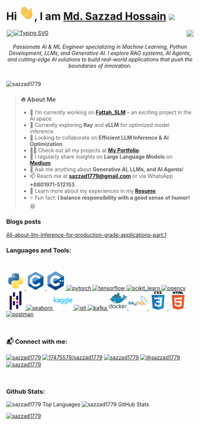 <h1> Hi <img src="https://raw.githubusercontent.com/ABSphreak/ABSphreak/master/gifs/Hi.gif" width="40px" height="40px">, I am <a href="https://github.com/sazzad1779">Md. Sazzad Hossain</a> <img src="https://emojis.slackmojis.com/emojis/images/1531849430/4246/blob-sunglasses.gif?1531849430" width="30px"> </h1>
<span>
<img src="https://media.giphy.com/media/hS3IR40sIwRl6zUyrQ/giphy.gif" width="20" height="20" align="left" >
<img src="https://media.giphy.com/media/hS3IR40sIwRl6zUyrQ/giphy.gif" width="20" height="20" align="right" >
</span>

[![Typing SVG](https://readme-typing-svg.herokuapp.com?size=35&color=C3CF62&center=true&width=1000&height=61&lines=Machine+Learning+Developer;Python+Developer;LLM+Practitioner;Generative+AI+Enthusiast;RAG+and+AI+Agent+Developer)]()


<h6 align="center">Passionate AI & ML Engineer specializing in Machine Learning, Python Development, LLMs, and Generative AI. I explore RAG systems, AI Agents, and cutting-edge AI solutions to build real-world applications that push the boundaries of innovation.</h3>

<p align="left"> <img src="https://komarev.com/ghpvc/?username=sazzad1779&label=Profile%20views&color=0e75b6&style=flat" alt="sazzad1779" /> </p>


> ### 🔥 About Me  
> - 🔭 I’m currently working on **[Fattah_SLM](https://github.com/sazzad1779/Fattah_SLM)** – an exciting project in the AI space.  
> - 🌱 Currently exploring **Ray** and **vLLM** for optimized model inference.  
> - 👯 Looking to collaborate on **Efficient LLM Inference & AI Optimization**.  
> - 👨‍💻 Check out all my projects at **[My Portfolio](https://sazzad1779.vercel.app/)**.  
> - 📝 I regularly share insights on **Large Language Models** on **[Medium](https://medium.com/@sazzad1779)**.  
> - 💬 Ask me anything about **Generative AI, LLMs, and AI Agents**!  
> - 📫 Reach me at **sazzad1779@gmail.com** or via WhatsApp **+8801971-512153**.  
> - 📄 Learn more about my experiences in my **[Resume](https://sazzad1779.github.io/files/Sazzad's%20Resume.pdf)**.  
> - ⚡ Fun fact: **I balance responsibility with a good sense of humor!** 😄  


### Blogs posts
<!-- BLOG-POST-LIST:START -->
[All-about-llm-inference-for-production-grade-applications-part:1](https://medium.com/@sazzad1779/all-about-llm-inference-for-production-grade-applications-part-1-d420c89c6ba8)
<!-- BLOG-POST-LIST:END -->

<h3 align="left">Languages and Tools:</h3>
</br>


<p align="left">
    <a href="https://www.python.org" target="_blank" rel="noreferrer">
        <img src="https://raw.githubusercontent.com/devicons/devicon/master/icons/python/python-original.svg"
            alt="python" width="50" height="50" /> </a><a href="https://www.cprogramming.com/" target="_blank"
        rel="noreferrer">
    </a>
    <a href="https://www.w3schools.com/c/" target="_blank" rel="noreferrer">
        <img src="https://raw.githubusercontent.com/devicons/devicon/master/icons/c/c-original.svg" alt="c" width="50"
            height="50" />
    </a>
    <a href="https://www.w3schools.com/cpp/" target="_blank" rel="noreferrer">
        <img src="https://raw.githubusercontent.com/devicons/devicon/master/icons/cplusplus/cplusplus-original.svg"
            alt="cplusplus" width="50" height="50" />
    </a>
    <a href="https://pytorch.org/" target="_blank" rel="noreferrer">
        <img src="https://www.vectorlogo.zone/logos/pytorch/pytorch-icon.svg" alt="pytorch" width="50" height="50" />
    </a>
    <a href="https://www.tensorflow.org" target="_blank" rel="noreferrer">
        <img src="https://www.vectorlogo.zone/logos/tensorflow/tensorflow-icon.svg" alt="tensorflow" width="50"
            height="50" />
    </a>
    <a href="https://scikit-learn.org/" target="_blank" rel="noreferrer">
        <img src="https://upload.wikimedia.org/wikipedia/commons/0/05/Scikit_learn_logo_small.svg" alt="scikit_learn"
            width="50" height="50" />
    </a>
    <a href="https://opencv.org/" target="_blank" rel="noreferrer">
        <img src="https://www.vectorlogo.zone/logos/opencv/opencv-icon.svg" alt="opencv" width="50" height="50" />
    </a>
    <a href="https://pandas.pydata.org/" target="_blank" rel="noreferrer">
        <img src="https://raw.githubusercontent.com/devicons/devicon/2ae2a900d2f041da66e950e4d48052658d850630/icons/pandas/pandas-original.svg"
            alt="pandas" width="50" height="50" />
    </a>
    <a href="https://seaborn.pydata.org/" target="_blank" rel="noreferrer">
        <img src="https://seaborn.pydata.org/_images/logo-mark-lightbg.svg" alt="seaborn" width="50" height="50" />
    </a>
    <a href="https://www.kaggle.com/" target="_blank" rel="noreferrer">
        <img src="https://github.com/devicons/devicon/blob/master/icons/kaggle/kaggle-original-wordmark.svg" alt="kaggle" width="50"
            height="50" />
    </a>
    <a href="https://git-scm.com/" target="_blank" rel="noreferrer">
        <img src="https://www.vectorlogo.zone/logos/git-scm/git-scm-icon.svg" alt="git" width="50" height="50" />
    </a>
    <a href="https://kafka.apache.org/" target="_blank" rel="noreferrer">
        <img src="https://www.vectorlogo.zone/logos/apache_kafka/apache_kafka-icon.svg" alt="kafka" width="50"
            height="50" />
    </a>
    <a href="https://www.docker.com/" target="_blank" rel="noreferrer">
        <img src="https://raw.githubusercontent.com/devicons/devicon/master/icons/docker/docker-original-wordmark.svg"
            alt="docker" width="50" height="50" />
    </a>
    <a href="https://www.mysql.com/" target="_blank" rel="noreferrer">
        <img src="https://raw.githubusercontent.com/devicons/devicon/master/icons/mysql/mysql-original-wordmark.svg"
            alt="mysql" width="50" height="50" />
    </a>
    <a href="https://www.w3schools.com/css/" target="_blank" rel="noreferrer">
        <img src="https://raw.githubusercontent.com/devicons/devicon/master/icons/css3/css3-original-wordmark.svg"
            alt="css3" width="50" height="50" />
    </a>
    <a href="https://www.w3.org/html/" target="_blank" rel="noreferrer">
        <img src="https://raw.githubusercontent.com/devicons/devicon/master/icons/html5/html5-original-wordmark.svg"
            alt="html5" width="50" height="50" />
    </a>
    <a href="https://postman.com" target="_blank" rel="noreferrer">
        <img src="https://www.vectorlogo.zone/logos/getpostman/getpostman-icon.svg" alt="postman" width="50"
            height="50" />
    </a>
</p>


<br>
<h3 align="left">📬 Connect with me:</h3>
<p align="left">
    <a href="https://linkedin.com/in/sazzad1779" target="blank"><img align="center"
            src="https://raw.githubusercontent.com/rahuldkjain/github-profile-readme-generator/master/src/images/icons/Social/linked-in-alt.svg"
            alt="sazzad1779" height="40" width="50" /></a>
    <a href="https://stackoverflow.com/users/17475579/sazzad1779" target="blank"><img align="center"
            src="https://raw.githubusercontent.com/rahuldkjain/github-profile-readme-generator/master/src/images/icons/Social/stack-overflow.svg"
            alt="17475579/sazzad1779" height="40" width="50" /></a>
    <a href="https://fb.com/sazzad1779" target="blank"><img align="center"
            src="https://raw.githubusercontent.com/rahuldkjain/github-profile-readme-generator/master/src/images/icons/Social/facebook.svg"
            alt="sazzad1779" height="40" width="50" /></a>
    <a href="https://medium.com/@sazzad1779" target="blank"><img align="center"
            src="https://raw.githubusercontent.com/rahuldkjain/github-profile-readme-generator/master/src/images/icons/Social/medium.svg"
            alt="@sazzad1779" height="40" width="50" /></a>
    <a href="https://dev.to/sazzad1779" target="blank"><img align="center"
            src="https://raw.githubusercontent.com/rahuldkjain/github-profile-readme-generator/master/src/images/icons/Social/devto.svg"
            alt="sazzad1779" height="40" width="50" /></a>
</p>
<br>
<h3 align="left">Github Stats:</h3>
<p align="left"> 
<img src="https://github-readme-stats.vercel.app/api/top-langs?username=sazzad1779&show_icons=true&locale=en&size_weight=0.5&count_weight=0.5" alt="sazzad1779 Top Languages" /> <img src="https://github-readme-stats.vercel.app/api?username=sazzad1779&show_icons=true&locale=en&rank_icon=github" alt="sazzad1779 GitHub Stats"  /> <br> 
</p>
<p align="left"> 
<a href="https://github.com/ryo-ma/github-profile-trophy"><img src="https://github-profile-trophy.vercel.app/?username=sazzad1779" alt="sazzad1779" /></a> </p>
